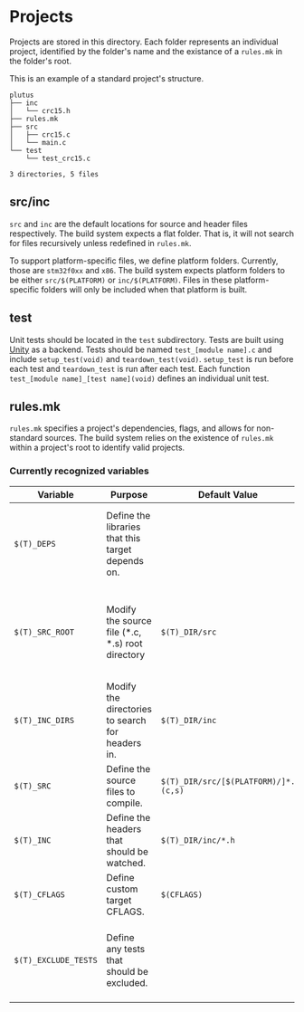 # Projects

Projects are stored in this directory. Each folder represents an individual project, identified by the folder's name and the existance of a `rules.mk` in the folder's root.

This is an example of a standard project's structure.
````
plutus
├── inc
│   └── crc15.h
├── rules.mk
├── src
│   ├── crc15.c
│   └── main.c
└── test
    └── test_crc15.c

3 directories, 5 files
````

## src/inc

`src` and `inc` are the default locations for source and header files respectively. The build system expects a flat folder. That is, it will not search for files recursively unless redefined in `rules.mk`.

To support platform-specific files, we define platform folders. Currently, those are `stm32f0xx` and `x86`. The build system expects platform folders to be either `src/$(PLATFORM)` or `inc/$(PLATFORM)`. Files in these platform-specific folders will only be included when that platform is built.

## test

Unit tests should be located in the `test` subdirectory. Tests are built using [Unity](https://github.com/ThrowTheSwitch/Unity) as a backend. Tests should be named `test_[module name].c` and include `setup_test(void)` and `teardown_test(void)`. `setup_test` is run before each test and `teardown_test` is run after each test. Each function `test_[module name]_[test name](void)` defines an individual unit test.

## rules.mk

`rules.mk` specifies a project's dependencies, flags, and allows for non-standard sources. The build system relies on the existence of `rules.mk` within a project's root to identify valid projects.

### Currently recognized variables

| Variable | Purpose | Default Value | Notes |
|----------|---------|---------------|-------|
| `$(T)_DEPS` | Define the libraries that this target depends on. | | A common depedency for projects is `ms-common`, which is our HAL. |
| `$(T)_SRC_ROOT` | Modify the source file (*.c, *.s) root directory | `$(T)_DIR/src` | Note that this must be the root folder. Only a single directory is valid. |
| `$(T)_INC_DIRS` | Modify the directories to search for headers in. | `$(T)_DIR/inc` | This may be any number of directories. |
| `$(T)_SRC` | Define the source files to compile. | `$(T)_DIR/src/[$(PLATFORM)/]*.(c,s)` | |
| `$(T)_INC` | Define the headers that should be watched. | `$(T)_DIR/inc/*.h` | |
| `$(T)_CFLAGS` | Define custom target CFLAGS. | `$(CFLAGS)` | |
| `$(T)_EXCLUDE_TESTS` | Define any tests that should be excluded. | | When specifying tests to exclude, do not include `test_`. |
